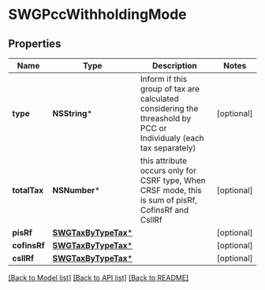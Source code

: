 # SWGPccWithholdingMode

## Properties
Name | Type | Description | Notes
------------ | ------------- | ------------- | -------------
**type** | **NSString*** | Inform if this group of tax are calculated considering the threashold by PCC or Individualy (each tax separately) | [optional] 
**totalTax** | **NSNumber*** | this attribute occurs only for CSRF type, When CRSF mode, this is sum of pisRf, CofinsRf and CsllRf | [optional] 
**pisRf** | [**SWGTaxByTypeTax***](SWGTaxByTypeTax.md) |  | [optional] 
**cofinsRf** | [**SWGTaxByTypeTax***](SWGTaxByTypeTax.md) |  | [optional] 
**csllRf** | [**SWGTaxByTypeTax***](SWGTaxByTypeTax.md) |  | [optional] 

[[Back to Model list]](../README.md#documentation-for-models) [[Back to API list]](../README.md#documentation-for-api-endpoints) [[Back to README]](../README.md)


